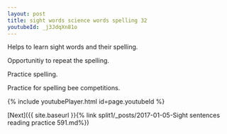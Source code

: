 ```yaml
---
layout: post
title: sight words science words spelling 32
youtubeId: _j3JdqXn81o
---
```

 
 
Helps to learn sight words and their spelling.

Opportunitiy to repeat the spelling. 

Practice spelling. 
 
Practice for spelling bee competitions. 
 
{% include youtubePlayer.html id=page.youtubeId %}
 
 

[Next]({{ site.baseurl }}{% link  split1/_posts/2017-01-05-Sight sentences reading practice 591.md%})
 
